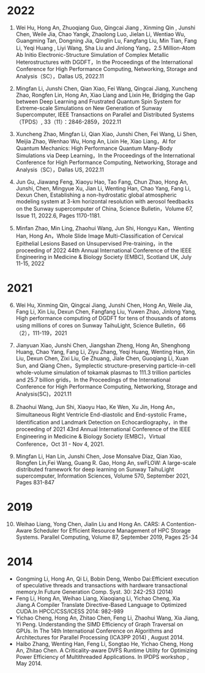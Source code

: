 # 2022

1. Wei Hu, Hong An, Zhuoqiang Guo, Qingcai Jiang , Xinming Qin , Junshi Chen, Weile Jia, Chao Yangk, Zhaolong Luo, Jielan Li, Wentiao Wu, Guangming Tan, Dongning Jia, Qinglin Lu, Fangfang Liu, Min Tian, Fang Li, Yeqi Huang , Liyi Wang, Sha Liu and Jinlong Yang，2.5 Million-Atom Ab Initio Electronic-Structure Simulation of Complex Metallic Heterostructures with DGDFT，In the Proceedings of the International Conference for High Performance Computing, Networking, Storage and Analysis（SC），Dallas US, 2022.11

2. Mingfan Li, Junshi Chen, Qian Xiao, Fei Wang, Qingcai Jiang, Xuncheng Zhao, Rongfen Lin, Hong An, Xiao Liang and Lixin He, Bridging the Gap between Deep Learning and Frustrated Quantum Spin System for Extreme-scale Simulations on New Generation of Sunway Supercomputer, IEEE Transactions on Parallel and Distributed Systems（TPDS）, 33（11）：2846-2859，2022.11 

3. Xuncheng Zhao, Mingfan Li, Qian Xiao, Junshi Chen, Fei Wang, Li Shen, Meijia Zhao, Wenhao Wu, Hong An, Lixin He, Xiao Liang，AI for Quantum Mechanics: High Performance Quantum Many-Body Simulations via Deep Learning，In the Proceedings of the International Conference for High Performance Computing, Networking, Storage and Analysis（SC），Dallas US, 2022.11

4. Jun Gu, Jiawang Feng, Xiaoyu Hao, Tao Fang, Chun Zhao, Hong An, Junshi, Chen, Mingyue Xu, Jian Li, Wenting Han, Chao Yang, Fang Li, Dexun Chen, Establishing a non-hydrostatic global atmospheric modeling system at 3-km horizontal resolution with aerosol feedbacks on the Sunway supercomputer of China, Science Bulletin，Volume 67, Issue 11, 2022.6, Pages 1170-1181.

5. Minfan Zhao, Min Ling, Zhaohui Wang, Jun Shi, Hongyu Kan，Wenting Han, Hong An，Whole Slide Image Multi-Classification of Cervical Epithelial Lesions Based on Unsupervised Pre-training，in the proceeding of 2022 44th Annual International Conference of the IEEE Engineering in Medicine & Biology Society (EMBC), Scotland UK, July 11-15, 2022

# 2021

6. Wei Hu, Xinming Qin, Qingcai Jiang, Junshi Chen, Hong An, Weile Jia, Fang Li, Xin Liu, Dexun Chen, Fangfang Liu, Yuwen Zhao, Jinlong Yang, High performance computing of DGDFT for tens of thousands of atoms using millions of cores on Sunway TaihuLight, Science Bulletin，66（2），111-119，2021

7. Jianyuan Xiao, Junshi Chen, Jiangshan Zheng, Hong An, Shenghong Huang, Chao Yang, Fang Li, Ziyu Zhang, Yeqi Huang, Wenting Han, Xin Liu, Dexun Chen, Zixi Liu, Ge Zhuang, Jiale Chen, Guoqiang Li, Xuan Sun, and Qiang Chen，Symplectic structure-preserving particle-in-cell whole-volume simulation of tokamak plasmas to 111.3 trillion particles and 25.7 billion grids，In the Proceedings of the International Conference for High Performance Computing, Networking, Storage and Analysis(SC)，2021.11

8. Zhaohui Wang, Jun Shi, Xiaoyu Hao, Ke Wen, Xu Jin, Hong An，Simultaneous Right Ventricle End-diastolic and End-systolic Frame，Identification and Landmark Detection on Echocardiography，in the proceeding of 2021 43rd Annual International Conference of the IEEE Engineering in Medicine & Biology Society (EMBC)，Virtual Conference，Oct 31 - Nov 4, 2021.

9. Mingfan Li, Han Lin, Junshi Chen, Jose Monsalve Diaz, Qian Xiao, Rongfen Lin,Fei Wang, Guang R. Gao, Hong An, swFLOW: A large-scale distributed framework for deep learning on Sunway TaihuLight supercomputer, Information Sciences, Volume 570, September 2021, Pages 831-847

# 2019

10. Weihao Liang, Yong Chen, Jialin Liu and Hong An. CARS: A Contention-Aware Scheduler for Efficient Resource Management of HPC Storage Systems. Parallel Computing, Volume 87, September 2019, Pages 25-34

# 2014

- Gongming Li, Hong An, Qi Li, Bobin Deng, Wenbo Dai:Efficient execution of speculative threads and transactions with hardware transactional memory.In Future Generation Comp. Syst. 30: 242-253 (2014)
- Feng Li, Hong An, Weihao Liang, Xiaoqiang Li, Yichao Cheng, Xia Jiang.A Compiler Translate Directive-Based Language to Optimized CUDA.In HPCC/CSS/ICESS 2014: 982-989
- Yichao Cheng, Hong An, Zhitao Chen, Feng Li, Zhaohui Wang, Xia Jiang, Yi Peng. Understanding the SIMD Efficiency of Graph Traversal on GPUs. In The 14th International Conference on Algorithms and Architectures for Parallel Processing (ICA3PP 2014) , August 2014.
- Haibo Zhang, Wenting Han, Feng Li, Songtao He, Yichao Cheng, Hong An, Zhitao Chen. A Criticality-aware DVFS Runtime Utility for Optimizing Power Efficiency of Multithreaded Applications. In IPDPS workshop , May 2014.
